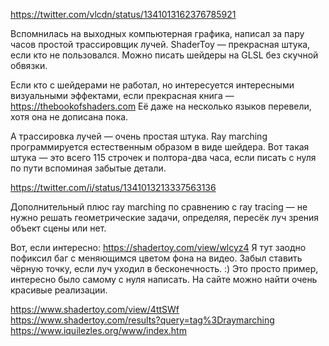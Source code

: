 https://twitter.com/vlcdn/status/1341013162376785921

Вспомнилась на выходных компьютерная графика, написал за пару часов простой трассировщик лучей. ShaderToy — прекрасная штука, если кто не пользовался. Можно писать шейдеры на GLSL без скучной обвязки.

Если кто с шейдерами не работал, но интересуется интересными визуальными эффектами, если прекрасная книга — https://thebookofshaders.com Её даже на несколько языков перевели, хотя она не дописана пока.

А трассировка лучей — очень простая штука. Ray marching программируется естественным образом в виде шейдера. Вот такая штука — это всего 115 строчек и полтора-два часа, если писать с нуля по пути вспоминая забытые детали.

https://twitter.com/i/status/1341013213337563136

Дополнительный плюс ray marching по сравнению с ray tracing — не нужно решать геометрические задачи, определяя, пересёк луч зрения объект сцены или нет.

Вот, если интересно: https://shadertoy.com/view/wlcyz4
Я тут заодно пофиксил баг с меняющимся цветом фона на видео. Забыл ставить чёрную точку, если луч уходил в бесконечность. :) 
Это просто пример, интересно было самому с нуля написать. На сайте можно найти очень красивые реализации.




https://www.shadertoy.com/view/4ttSWf
https://www.shadertoy.com/results?query=tag%3Draymarching
https://www.iquilezles.org/www/index.htm